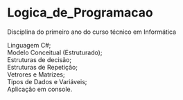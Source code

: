 # Logica_de_Programacao
Disciplina do primeiro ano do curso técnico em Informática

Linguagem C#;<br>
Modelo Conceitual (Estruturado);<br>
Estruturas de decisão;<br>
Estruturas de Repetição;<br>
Vetrores e Matrizes;<br>
Tipos de Dados e Variáveis;<br>
Aplicação em console.
